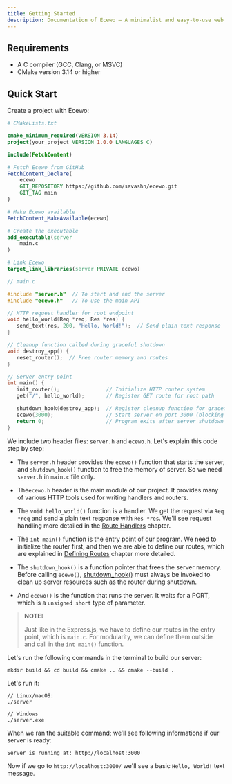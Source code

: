 ```yaml
---
title: Getting Started
description: Documentation of Ecewo — A minimalist and easy-to-use web framework for C
---
```


## Requirements

- A C compiler (GCC, Clang, or MSVC)
- CMake version 3.14 or higher

## Quick Start

Create a project with Ecewo:

```cmake
# CMakeLists.txt

cmake_minimum_required(VERSION 3.14)
project(your_project VERSION 1.0.0 LANGUAGES C)

include(FetchContent)

# Fetch Ecewo from GitHub
FetchContent_Declare(
    ecewo
    GIT_REPOSITORY https://github.com/savashn/ecewo.git
    GIT_TAG main
)

# Make Ecewo available
FetchContent_MakeAvailable(ecewo)

# Create the executable
add_executable(server
    main.c
)

# Link Ecewo
target_link_libraries(server PRIVATE ecewo)
```

```c
// main.c

#include "server.h"  // To start and end the server
#include "ecewo.h"   // To use the main API

// HTTP request handler for root endpoint
void hello_world(Req *req, Res *res) {
   send_text(res, 200, "Hello, World!");  // Send plain text response
}

// Cleanup function called during graceful shutdown
void destroy_app() {
   reset_router();  // Free router memory and routes
}

// Server entry point
int main() {
   init_router();               // Initialize HTTP router system
   get("/", hello_world);       // Register GET route for root path

   shutdown_hook(destroy_app);  // Register cleanup function for graceful shutdown
   ecewo(3000);                 // Start server on port 3000 (blocking call)
   return 0;                    // Program exits after server shutdown
}
```

We include two header files: `server.h` and `ecewo.h`. Let's explain this code step by step:

- The `server.h` header provides the `ecewo()` function that starts the server, and `shutdown_hook()` function to free the memory of server. So we need `server.h` in `main.c` file only.

- The`ecewo.h` header is the main module of our project. It provides many of various HTTP tools used for writing handlers and routers.

- The `void hello_world()` function is a handler. We get the request via `Req *req` and send a plain text response with `Res *res`. We'll see request handling more detailed in the [Route Handlers](/docs/route-handlers) chapter.

- The `int main()` function is the entry point of our program. We need to initialize the router first, and then we are able to define our routes, which are explained in [Defining Routes](/docs/defining-route) chapter more detailed.

- The `shutdown_hook()` is a function pointer that frees the server memory. Before calling `ecewo()`, [shutdown_hook()](/api/shutdown_hook/) must always be invoked to clean up server resources such as the router during shutdown.

- And `ecewo()` is the function that runs the server. It waits for a PORT, which is a `unsigned short` type of parameter.

> **NOTE:**
>
> Just like in the Express.js, we have to define our routes in the entry point, which is `main.c`. For modularity, we can define them outside and call in the `int main()` function.

Let's run the following commands in the terminal to build our server:

```shell
mkdir build && cd build && cmake .. && cmake --build .
```

Let's run it:
```shell
// Linux/macOS:
./server

// Windows
./server.exe
```

When we ran the suitable command; we’ll see following informations if our server is ready:

```
Server is running at: http://localhost:3000
```

Now if we go to `http://localhost:3000/` we'll see a basic `Hello, World!` text message.
